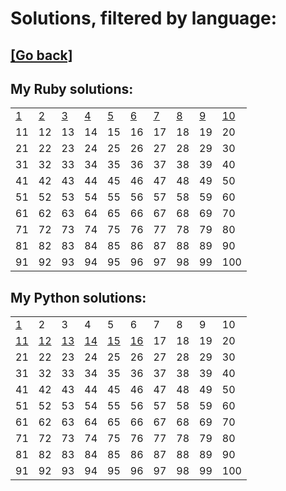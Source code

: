 # Solutions, filtered by language:

## [[Go back]](README.md)

## My Ruby solutions:
|                              |                              |                              |                              |                              |                              |                              |                              |                              |                                |
| ---------------------------- | ---------------------------- | ---------------------------- | ---------------------------- | ---------------------------- | ---------------------------- | ---------------------------- | ---------------------------- | ---------------------------- | ------------------------------ |
| [1](solutions/001/solve1.rb) | [2](solutions/002/solve2.rb) | [3](solutions/003/solve3.rb) | [4](solutions/004/solve4.rb) | [5](solutions/005/solve5.rb) | [6](solutions/006/solve6.rb) | [7](solutions/007/solve7.rb) | [8](solutions/008/solve8.rb) | [9](solutions/009/solve9.rb) | [10](solutions/010/solve10.rb) |
| 11                           | 12                           | 13                           | 14                           | 15                           | 16                           | 17                           | 18                           | 19                           | 20                             |
| 21                           | 22                           | 23                           | 24                           | 25                           | 26                           | 27                           | 28                           | 29                           | 30                             |
| 31                           | 32                           | 33                           | 34                           | 35                           | 36                           | 37                           | 38                           | 39                           | 40                             |
| 41                           | 42                           | 43                           | 44                           | 45                           | 46                           | 47                           | 48                           | 49                           | 50                             |
| 51                           | 52                           | 53                           | 54                           | 55                           | 56                           | 57                           | 58                           | 59                           | 60                             |
| 61                           | 62                           | 63                           | 64                           | 65                           | 66                           | 67                           | 68                           | 69                           | 70                             |
| 71                           | 72                           | 73                           | 74                           | 75                           | 76                           | 77                           | 78                           | 79                           | 80                             |
| 81                           | 82                           | 83                           | 84                           | 85                           | 86                           | 87                           | 88                           | 89                           | 90                             |
| 91                           | 92                           | 93                           | 94                           | 95                           | 96                           | 97                           | 98                           | 99                           | 100                            |


## My Python solutions:
|                                |                                |                                |                                |                                |                                |    |    |    |     |
| ------------------------------ | ------------------------------ | ------------------------------ | ------------------------------ | ------------------------------ | ------------------------------ | -- | -- | -- | --- |
| [1](solutions/001/solve1.py)   | 2                              | 3                              | 4                              | 5                              | 6                              | 7  | 8  | 9  | 10  |
| [11](solutions/011/solve11.py) | [12](solutions/012/solve12.py) | [13](solutions/013/solve13.py) | [14](solutions/014/solve14.py) | [15](solutions/015/solve15.py) | [16](solutions/016/solve16.py) | 17 | 18 | 19 | 20  |
| 21                             | 22                             | 23                             | 24                             | 25                             | 26                             | 27 | 28 | 29 | 30  |
| 31                             | 32                             | 33                             | 34                             | 35                             | 36                             | 37 | 38 | 39 | 40  |
| 41                             | 42                             | 43                             | 44                             | 45                             | 46                             | 47 | 48 | 49 | 50  |
| 51                             | 52                             | 53                             | 54                             | 55                             | 56                             | 57 | 58 | 59 | 60  |
| 61                             | 62                             | 63                             | 64                             | 65                             | 66                             | 67 | 68 | 69 | 70  |
| 71                             | 72                             | 73                             | 74                             | 75                             | 76                             | 77 | 78 | 79 | 80  |
| 81                             | 82                             | 83                             | 84                             | 85                             | 86                             | 87 | 88 | 89 | 90  |
| 91                             | 92                             | 93                             | 94                             | 95                             | 96                             | 97 | 98 | 99 | 100 |

